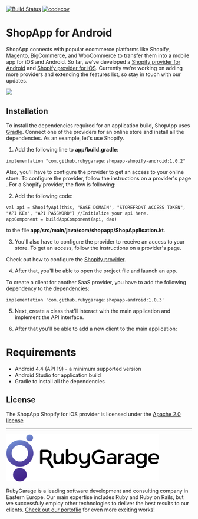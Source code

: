 
[![Build Status](https://travis-ci.org/rubygarage/shopapp-android.svg?branch=master)](https://travis-ci.org/rubygarage/shopapp-android)
[![codecov](https://codecov.io/gh/rubygarage/shopapp-android/branch/master/graph/badge.svg)](https://codecov.io/gh/rubygarage/shopapp-android)

# ShopApp for Android
ShopApp connects with popular ecommerce platforms like Shopify, Magento, BigCommerce, and WooCommerce to transfer them into a mobile app for iOS and Android.
So far, we’ve developed a [Shopify provider for Android](https://github.com/rubygarage/shopapp-shopify-android) and [Shopify provider for iOS](https://github.com/rubygarage/shopapp-shopify-ios).
Currently we’re working on adding more providers and extending the features list, so stay in touch with our updates. 

![](https://github.com/rubygarage/shopapp-android/blob/master/assets/shopapp-main-screen.gif)

## Installation
To install the dependencies required for an application build, ShopApp uses [Gradle](https://gradle.org). Connect one of the providers for an online store and install all the dependencies. As an example, let's use Shopify.

1. Add the following line to **app/build.gradle**:
```
implementation "com.github.rubygarage:shopapp-shopify-android:1.0.2"
```

Also, you'll have to configure the provider to get an access to your online store. To configure the provider, follow the instructions on a provider's page <link>. For a Shopify provider, the flow is following:

2. Add the following code: 
```
val api = ShopifyApi(this, "BASE DOMAIN", "STOREFRONT ACCESS TOKEN", "API KEY", "API PASSWORD") //Initialize your api here. 
appComponent = buildAppComponent(api, dao)
```
to the file **app/src/main/java/com/shopapp/ShopApplication.kt**. 

3. You'll also have to configure the provider to receive an access to your store. To get an access, follow the instructions on a provider's page. 

Check out how to configure the [Shopify provider](https://github.com/rubygarage/shopapp-shopify-android).

4. After that, you'll be able to open the project file and launch an app.

To create a client for another SaaS provider, you have to add the following dependency to the dependencies:
```
implementation 'com.github.rubygarage:shopapp-android:1.0.3'
```

5. Next, create a class that'll interact with the main application and implement the API interface. 

6. After that you'll be able to add a new client to the main application: <link>

# Requirements
* Android 4.4 (API 19) - a minimum supported version
* Android Studio for application build
* Gradle to install all the dependencies   

## License
The ShopApp Shopify for iOS provider is licensed under the [Apache 2.0 license](https://www.apache.org/licenses/LICENSE-2.0)
***
<a href="https://rubygarage.org/"><img src="https://github.com/rubygarage/shopapp-shopify-ios/blob/master/assets/rubygarage.png?raw=true" alt="RubyGarage Logo" width="415" height="128"></a>

RubyGarage is a leading software development and consulting company in Eastern Europe. Our main expertise includes Ruby and Ruby on Rails, but we successfuly employ other technologies to deliver the best results to our clients. [Check out our portoflio](https://rubygarage.org/portfolio) for even more exciting works!
